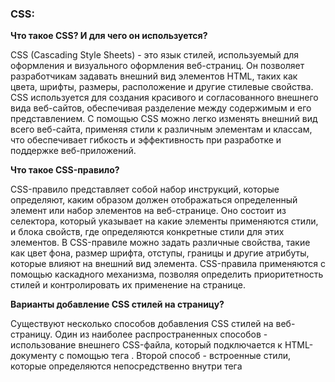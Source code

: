 <h3>
  <span>CSS:</span>
</h3>

**Что такое CSS? И для чего он используется?**

CSS (Cascading Style Sheets) - это язык стилей, используемый для оформления и визуального оформления веб-страниц. Он позволяет разработчикам задавать внешний вид элементов HTML, таких как цвета, шрифты, размеры, расположение и другие стилевые свойства. CSS используется для создания красивого и согласованного внешнего вида веб-сайтов, обеспечивая разделение между содержимым и его представлением. С помощью CSS можно легко изменять внешний вид всего веб-сайта, применяя стили к различным элементам и классам, что обеспечивает гибкость и эффективность при разработке и поддержке веб-приложений.

**Что такое CSS-правило?**

CSS-правило представляет собой набор инструкций, которые определяют, каким образом должен отображаться определенный элемент или набор элементов на веб-странице. Оно состоит из селектора, который указывает на какие элементы применяются стили, и блока свойств, где определяются конкретные стили для этих элементов. В CSS-правиле можно задать различные свойства, такие как цвет фона, размер шрифта, отступы, границы и другие атрибуты, которые влияют на внешний вид элемента. CSS-правила применяются с помощью каскадного механизма, позволяя определить приоритетность стилей и контролировать их применение на странице.

**Варианты добавление CSS стилей на страницу?**

Существуют несколько способов добавления CSS стилей на веб-страницу. Один из наиболее распространенных способов - использование внешнего CSS-файла, который подключается к HTML-документу с помощью тега <link>. Второй способ - встроенные стили, которые определяются непосредственно внутри тега <style> внутри HTML-документа. Третий способ - использование атрибута style прямо в HTML-тегах для определения инлайн-стилей. Кроме того, можно также использовать селекторы и правила в CSS для стилизации элементов страницы, указывая селекторы внутри стилевых блоков.

**Типы позиционирования в CSS?**

В CSS существуют три основных типа позиционирования элементов: статическое, относительное и абсолютное. Статическое позиционирование является значением по умолчанию и элементы размещаются в соответствии с нормальным потоком документа. Позиционирование относительное позволяет задать смещение элемента относительно его нормального положения. Абсолютное позиционирование позволяет точно задать позицию элемента относительно его ближайшего позиционированного предка. Кроме того, существуют еще другие типы позиционирования, такие как фиксированное позиционирование, которое зафиксирует элемент относительно окна просмотра, и статическое позиционирование наследуется от родительского элемента.

**Блочная модель CSS?**

Блочная модель CSS определяет, как элементы веб-страницы занимают место и взаимодействуют друг с другом. Она состоит из четырех основных компонентов: контента, отступов (padding), границы (border) и поля вокруг (margin). Контент - это фактическое содержимое элемента, отступы предоставляют пространство между контентом и границей, граница определяет видимую линию вокруг элемента, а поля вокруг определяют расстояние между элементами. Вместе эти компоненты определяют размеры и расположение элементов на веб-странице.

**Что такое селектор? И какие селекторы существуют?**

Селектор в CSS - это паттерн, который позволяет выбрать определенные элементы на веб-странице для применения стилей. Существует несколько типов селекторов:

Селекторы элементов: выбирают элементы на основе их типа, например, p для всех абзацев.

Селекторы классов: выбирают элементы, которые имеют определенный класс, указанный через точку, например, .my-class для элементов с классом "my-class".

Селекторы идентификаторов: выбирают элементы с определенным идентификатором, указанным через решетку, например, #my-id для элемента с идентификатором "my-id".

Селекторы потомственности: выбирают элементы, которые являются потомками других элементов, например, div p для всех абзацев, находящихся внутри элемента div.

Селекторы псевдоклассов и псевдоэлементов: выбирают элементы на основе их состояния или позиции в структуре документа, например, :hover для выбора элемента при наведении курсора или ::before для выбора псевдоэлемента, добавляемого перед содержимым элемента.

Это лишь некоторые из основных селекторов в CSS, их комбинации и варианты могут быть гораздо более сложными и мощными.

**Что такое специфичность селектора? Как считать вес селектора?**

Специфичность селектора - это значение, определяющее, какой из селекторов будет иметь приоритет при применении стилей к элементу. Чем больше у селектора специфичность, тем выше его приоритет.

Специфичность селектора вычисляется на основе комбинации трех факторов: количества идентификаторов, классов и элементов, указанных в селекторе. Обычно используется нотация, где каждый фактор представлен двумя цифрами. Например, селектор div p.my-class#my-id имеет специфичность 0 1 2 1.

При сравнении специфичностей селекторов, если у двух селекторов одинаковое значение в одной позиции, переходят к следующей позиции для сравнения. Более конкретный (специфичный) селектор будет иметь более высокий приоритет.

Например, селекторы с специфичностями 0 1 2 1 и 0 2 1 0 будут сравниваться в следующем порядке: первая позиция (идентификаторы), вторая позиция (классы), третья позиция (элементы) и четвертая позиция (инлайновые стили).

Учитывая специфичность селекторов, браузер применит стили с более высокой специфичностью к элементу. Если специфичность селекторов одинакова, применяется порядок объявления в таблице стилей.

**Разница между Reset.css и Normalize.css?**
**Разница между margin и padding?**
**Разница между display: none и visibility: hidden?**
**Разница между блочным и строчным (инлайновым) элементами?**
**Разница между классом и идентификатором в CSS?**
**Что такое CSS спрайт? И для чего он используется?**
**Что такое вендорные префиксы? И для чего они используются?**
**Что такое псевдоэлементы? И для чего они используются?**
**Что такое схлопывание границ (margin collapsing)?**
**Что такое CSS препроцессор?**
**Что такое z-index? Как формируется контекст наложения?**
**Порядок наложения элементов в CSS (Stacking Order)?**
**Как с помощью CSS определить, поддерживается ли свойство в браузере?**
**Как поддерживать страницы в браузерах с ограниченными функциями?**
**Как исправлять специфичные проблемы со стилями для разных браузеров?**
**Глобальные ключевые слова в CSS?**
**Что такое CSS-атрибут (attr)?**
**Что такое перечисление селекторов?**
**Для чего используется ключевое слово currentColor в CSS?**
**Какие псевдоклассы были добавлены в CSS3?**
**Какие фильтры есть в CSS?**
**Для чего используется псевдокласс :invalid?**
**Расскажите про свойство display в CSS?**
**В каком случае лучше использовать translate() вместо абсолютного позиционирования?**
**Что такое плавающие элементы (floats)? Как они работают?**
**Расскажите о свойстве text-rendering?**
**Расскажите о свойстве text-decoration-skip-ink?**
**Расскажите о свойстве pointer-events?**
**Расскажите о свойстве outline?**
**Расскажите о свойстве scrollbar-gutter?**
**Почему не стоит использовать краткую запись свойств CSS?**
**Назовите псевдоэлементы для подсветки текста?**
**Способы задания цвета в CSS?**
**Какие CSS-свойства используются для создания анимаций и плавных переходов?**
**Принципы и подходы для обеспечения масштабируемости и поддерживаемости CSS-кода?**
**Плюсы и минусы методологии БЭМ?**
**Какие CSS-препроцессоры вы знаете? Преимущества их использования?**